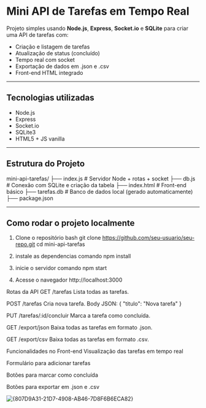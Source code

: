 # Mini API de Tarefas em Tempo Real

Projeto simples usando **Node.js**, **Express**, **Socket.io** e **SQLite** para criar uma API de tarefas com:
- Criação e listagem de tarefas
- Atualização de status (concluído)
- Tempo real com socket
- Exportação de dados em .json e .csv
- Front-end HTML integrado

---

## Tecnologias utilizadas

- Node.js
- Express
- Socket.io
- SQLite3
- HTML5 + JS vanilla

---

## Estrutura do Projeto
mini-api-tarefas/
├── index.js # Servidor Node + rotas + socket
├── db.js # Conexão com SQLite e criação da tabela
├── index.html # Front-end básico
├── tarefas.db # Banco de dados local (gerado automaticamente)
├── package.json


---

## Como rodar o projeto localmente

1. Clone o repositório
bash
git clone https://github.com/seu-usuario/seu-repo.git
cd mini-api-tarefas

2. instale as dependencias
comando npm install

3. inicie o servidor
comando npm start

4. Acesse o navegador
http://localhost:3000

Rotas da API
GET /tarefas
Lista todas as tarefas.

POST /tarefas
Cria nova tarefa.
Body JSON:
{ "titulo": "Nova tarefa" }

PUT /tarefas/:id/concluir
Marca a tarefa como concluída.

GET /export/json
Baixa todas as tarefas em formato .json.

GET /export/csv
Baixa todas as tarefas em formato .csv.

Funcionalidades no Front-end
Visualização das tarefas em tempo real

Formulário para adicionar tarefas

Botões para marcar como concluída

Botões para exportar em .json e .csv

![{807D9A31-21D7-4908-AB46-7D8F6B6ECA82}](https://github.com/user-attachments/assets/590bd15d-b5aa-4d2c-bcd9-481d927e9cc0)


